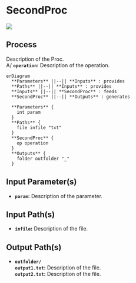 # SecondProc

<p align="left">
  <img src="https://img.shields.io/badge/dependency-x.x.x+-007bff" />
</p>

## Process

Description of the Proc.<br>
A/ **`operation`:** Description of the operation.<br>

```mermaid
erDiagram
  **Parameters** ||--|| **Inputs** : provides
  **Paths** ||--|| **Inputs** : provides
  **Inputs** ||--|| **SecondProc** : feeds
  **SecondProc** ||--|| **Outputs** : generates

  **Parameters** {
    int param
  }
  **Paths** {
    file infile "txt"
  }
  **SecondProc** {
    op operation
  }
  **Outputs** {
    folder outfolder "_"
  }
```

## Input Parameter(s)

- **`param`:** Description of the parameter.

## Input Path(s)

- **`infile`:** Description of the file.

## Output Path(s)

- **`outfolder/`**<br>
  **`output1.txt`:** Description of the file.<br>
  **`output2.txt`:** Description of the file.